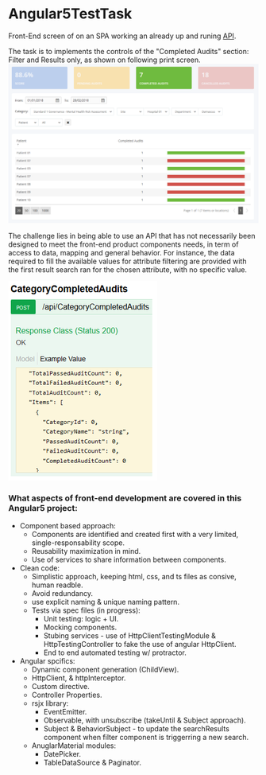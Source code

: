 # Angular5TestTask
Front-End screen of on an SPA working an already up and runing [API](https://github.com/CocotteDodue/Angular5TestTask/blob/master/contents/CompletedAuditsApiEndpoints.PNG).

The task is to implements the controls of the "Completed Audits" section: Filter and Results only, as shown on following print screen.
![alt text](https://github.com/CocotteDodue/Angular5TestTask/blob/master/contents/CompletedAudits.PNG)

The challenge lies in being able to use an API that has not necessarily been designed to meet the front-end product components needs, in term of access to data, mapping and general behavior.
For instance, the data required to fill the available values for attribute filtering are provided with the first result search ran for the chosen attribute, with no specific value.

![alt text](https://github.com/CocotteDodue/Angular5TestTask/blob/01f893b8f6e066d189710bcb9ed5cfc505d524f6/contents/CompletedAuditsCategoryResults.PNG)


### What aspects of front-end development are covered in this Angular5 project:
* Component based approach:
  * Components are identified and created first with a very limited, single-responsability scope.
  * Reusability maximization in mind.
  * Use of services to share information between components.
* Clean code:
  * Simplistic approach, keeping html, css, and ts files as consive, human readble.
  * Avoid redundancy.
  * use explicit naming & unique naming pattern.
  * Tests via spec files (in progress):
    * Unit testing: logic + UI.
    * Mocking components.
    * Stubing services - use of HttpClientTestingModule & HttpTestingController to fake the use of angular HttpClient.
    * End to end automated testing w/ protractor.
* Angular spcifics:
  * Dynamic component generation (ChildView).
  * HttpClient, & httpInterceptor.
  * Custom directive.
  * Controller Properties.
  * rsjx library:
    * EventEmitter.
    * Observable, with unsubscribe (takeUntil & Subject approach).
    * Subject & BehaviorSubject - to update the searchResults component when filter component is triggerring a new search.
  * AnuglarMaterial modules:
    * DatePicker.
    * TableDataSource & Paginator.

